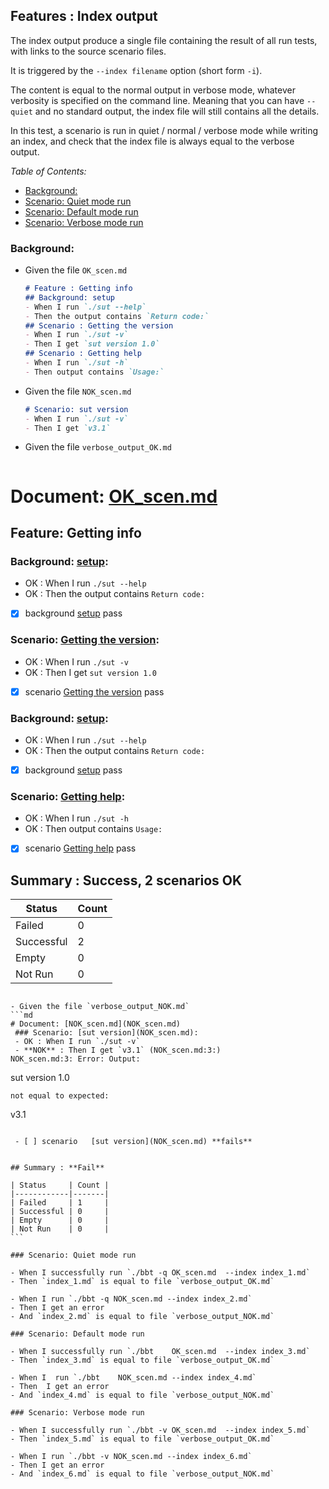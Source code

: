 <!-- omit from toc -->
## Features : Index output

The index output produce a single file containing the result of all run tests, with links to the source scenario files. 

It is triggered by the `--index filename` option (short form `-i`). 

The content is equal to the normal output in verbose mode, whatever verbosity is specified on the command line.
Meaning that you can have `--quiet` and no standard output, the index file will still contains all the details.

In this test, a scenario is run in quiet / normal / verbose mode while writing an index, and check that the index file is always equal to the verbose output.

_Table of Contents:_
- [Background:](#background)
- [Scenario: Quiet mode run](#scenario-quiet-mode-run)
- [Scenario: Default mode run](#scenario-default-mode-run)
- [Scenario: Verbose mode run](#scenario-verbose-mode-run)

### Background:

- Given the file `OK_scen.md`
  ~~~md
  # Feature : Getting info
  ## Background: setup
  - When I run `./sut --help`
  - Then the output contains `Return code:`
  ## Scenario : Getting the version
  - When I run `./sut -v`
  - Then I get `sut version 1.0`
  ## Scenario : Getting help
  - When I run `./sut -h`
  - Then output contains `Usage:`
  ~~~

- Given the file `NOK_scen.md`
  ~~~md
  # Scenario: sut version
  - When I run `./sut -v`
  - Then I get `v3.1`
  ~~~

- Given the file `verbose_output_OK.md`
  ~~~md
  
 # Document: [OK_scen.md](OK_scen.md)  
  ## Feature: Getting info  
   ### Background: [setup](OK_scen.md): 
   - OK : When I run `./sut --help`  
   - OK : Then the output contains `Return code:`  
   - [X] background [setup](OK_scen.md) pass  

   ### Scenario: [Getting the version](OK_scen.md): 
   - OK : When I run `./sut -v`  
   - OK : Then I get `sut version 1.0`  
   - [X] scenario   [Getting the version](OK_scen.md) pass  

   ### Background: [setup](OK_scen.md): 
   - OK : When I run `./sut --help`  
   - OK : Then the output contains `Return code:`  
   - [X] background [setup](OK_scen.md) pass  

   ### Scenario: [Getting help](OK_scen.md): 
   - OK : When I run `./sut -h`  
   - OK : Then output contains `Usage:`  
   - [X] scenario   [Getting help](OK_scen.md) pass  


## Summary : **Success**, 2 scenarios OK

| Status     | Count |
|------------|-------|
| Failed     | 0     |
| Successful | 2     |
| Empty      | 0     |
| Not Run    | 0     |

  ~~~

- Given the file `verbose_output_NOK.md`
  ```md
  # Document: [NOK_scen.md](NOK_scen.md)  
   ### Scenario: [sut version](NOK_scen.md): 
   - OK : When I run `./sut -v`  
   - **NOK** : Then I get `v3.1` (NOK_scen.md:3:)  
  NOK_scen.md:3: Error: Output:  
  ~~~
  sut version 1.0
  ~~~
  not equal to expected:  
  ~~~
  v3.1
  ~~~
  
   - [ ] scenario   [sut version](NOK_scen.md) **fails**  


  ## Summary : **Fail**

  | Status     | Count |
  |------------|-------|
  | Failed     | 1     |
  | Successful | 0     |
  | Empty      | 0     |
  | Not Run    | 0     |
  ```

### Scenario: Quiet mode run

- When I successfully run `./bbt -q OK_scen.md  --index index_1.md`
- Then `index_1.md` is equal to file `verbose_output_OK.md`
  
- When I run `./bbt -q NOK_scen.md --index index_2.md`
- Then I get an error
- And `index_2.md` is equal to file `verbose_output_NOK.md`

### Scenario: Default mode run

- When I successfully run `./bbt    OK_scen.md  --index index_3.md`
- Then `index_3.md` is equal to file `verbose_output_OK.md`

- When I  run `./bbt    NOK_scen.md --index index_4.md`
- Then  I get an error
- And `index_4.md` is equal to file `verbose_output_NOK.md`

### Scenario: Verbose mode run

- When I successfully run `./bbt -v OK_scen.md  --index index_5.md`
- Then `index_5.md` is equal to file `verbose_output_OK.md`

- When I run `./bbt -v NOK_scen.md --index index_6.md`
- Then I get an error
- And `index_6.md` is equal to file `verbose_output_NOK.md`

